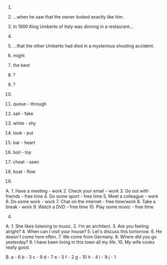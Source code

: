1. 
  1. ...when he saw that the owner looked exactly like him.
  2. In 1900 King Umberto of Italy was dinning in a restaurant...
  3.
  4. ...that the other Umberto had died in a mysterious shooting accident.
  5. might
  6. the best
  7. ?
  8. ?

2. 
  1. queue - through
  2. sail - fake
  3. white - shy
  4. took - put
  5. bar - heart
  6. boil - toy
  7. cheat - seen
  8. boat - flow

3.
  A.
    1. Have a meeting - work
    2. Check your email - work
    3. Go out with friends - free time
    4. Do some sport - free time
    5. Meet a colleague - work
    6. Do some work - work
    7. Chat on the internet - free time/work
    8. Take a break - work
    9. Watch a DVD - free time
    10. Play some music - free time

4. 
  A.
    1. She likes listening to music.
    2. I'm an architect.
    3. Are you feeling alright?
    4. When can I visit your house?
    5. Let's discuss this tomorrow.
    6. He doesn't come here often.
    7. We come from Germany.
    8. Where did you go yesterday?
    9. I have been living in this town all my life.
    10. My wife cooks really good.

  B.
    a - 6
    b - 3
    c - 9
    d - 7
    e - 5
    f - 2
    g - 10
    h - 4
    i - 9
    j - 1